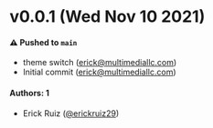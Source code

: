 # v0.0.1 (Wed Nov 10 2021)

#### ⚠️ Pushed to `main`

- theme switch (erick@multimediallc.com)
- Initial commit (erick@multimediallc.com)

#### Authors: 1

- Erick Ruiz ([@erickruiz29](https://github.com/erickruiz29))
